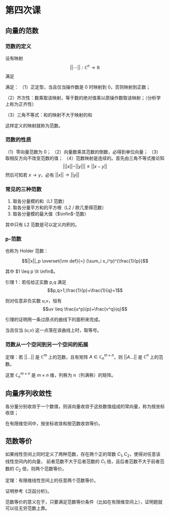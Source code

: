 # 第四次课

## 向量的范数

### 范数的定义

设有映射 $$||\dotsb||: \mathbb{C}^n \rightarrow \mathbb{R}$$ 满足

满足：
（1）正定型，当且仅当操作数是 0 时映射到 0，否则映射到正数；

（2）齐次性：数乘取该映射，等于数的绝对值乘以原操作数取该映射；（分析学上称为正齐性）

（3）三角不等式：和的映射不大于映射的和

这样定义的映射就称为范数。

### 范数的性质

（1）零向量范数为 0；
（2）向量数乘其范数的倒数，必得到单位向量；
（3）取相反方向不改变范数的值；
（4）范数映射是连续的。首先由三角不等式推论知$$|||x||-||y||| \leq||x-y||$$然后可知若 $x\rightarrow y$，必有 $||x||\rightarrow ||y||$

### 常见的三种范数

1. 取各分量模的和（L1 范数）
2. 取各分量平方和的平方根（L2 / 欧几里得范数）
3. 取各分量模的最大值（$\infin$-范数）

其中只有 L2 范数是可以定义内积的。

### p-范数

也称为 Holder 范数：

$$||x||_p \overset{\rm def}{=} (\sum_i x_i^p)^{\frac{1}{p}}$$

其中 $1 \leq p \lt \infin$。

引理 1：若任给正实数 p,q 满足$$p,q>1,\frac{1}{p}+\frac{1}{q}=1$$

则对任意非负实数 u,v，恒有 $$uv \leq \frac{u^p}{p}+\frac{v^q}{q}$$

引理的证明用一条过原点的曲线下的面积来完成。

当且仅当 (u,v) 这一点落在该曲线上时，取等号。

### 范数从一个空间到另一个空间的拓展

定理：若 $|| \dots ||$ 是 $\mathbb{C}^m$ 上的范数，且有矩阵 $A \in \mathbb{C}^{m \times n}_n$，则 $||A \dots||$ 是 $\mathbb{C}^n$ 上的范数。

这里 $\mathbb{C}^{m \times n}_n$ 是 $m \times n$ 维，列秩为 n（列满秩）的矩阵。

## 向量序列收敛性
各分量分别收敛于一个数值，则该向量收敛于这些数值组成的常向量，称为按坐标收敛；

在有限维空间中，按坐标收敛和按范数收敛等价。

## 范数等价

如果线性空间上同时定义了两种范数，存在两个正的常数 $C_1,C_2$，使得对任意该线性空间内的向量，
前者范数不大于后者范数的 $C_1$ 倍，且后者范数不大于前者范数的 $C_2$ 倍，则两个范数等价。

定理：有限维线性空间上的任意两个范数等价。

证明参考《泛函分析》。

范数等价的意义在于，只要满足范数等价条件（比如在有限维空间上），证明题就可以往无穷范数上靠。
